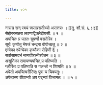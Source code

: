 ```yaml
---
title: ०२१

---
```

नासन्न सन् स्वयं स्रसन्नसतीभ्यो असत्तराः । [[तु. शौ.सं. ६.८३]]  
सेहोररसतरा लवणाद्विक्लेदीयसीः ॥ १ ॥  
अपचितः प्र पततः सुपर्णो वसतेरिव ।  
सूर्यः कृणोतु भेषजं चन्द्रमा वोपोच्छतु ॥ २ ॥  
एन्येका श्येन्येका कृष्णैका रोहिणी द्वे ।  
सर्वासामग्रभं नामावीरघ्नीरपेतन ॥ ३ ॥  
असूतिका रामायण्यपचित् प्र पतिष्यति ।  
ग्लौरितः प्र पतिष्यति स गलन्तो न शिष्यति ॥ ४ ॥  
अपेतो अपचित्वरीरिन्द्रः पूषा च चिक्यतुः ।  
अपेत्वस्य ग्रीवाभ्यो अप पद्भ्यां विजामतः ॥ ॥ ५ ॥  